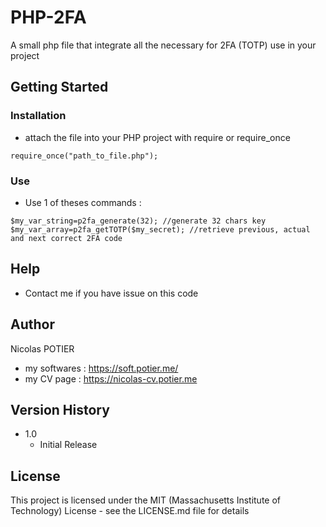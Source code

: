 # PHP-2FA

A small php file that integrate all the necessary for 2FA (TOTP) use in your project

## Getting Started

### Installation

* attach the file into your PHP project with require or require_once
```
require_once("path_to_file.php");
```

### Use

* Use 1 of theses commands :
```
$my_var_string=p2fa_generate(32); //generate 32 chars key
$my_var_array=p2fa_getTOTP($my_secret); //retrieve previous, actual and next correct 2FA code
```

## Help

* Contact me if you have issue on this code

## Author

Nicolas POTIER

* my softwares : https://soft.potier.me/
* my CV page : https://nicolas-cv.potier.me

## Version History

* 1.0
    * Initial Release

## License

This project is licensed under the MIT (Massachusetts Institute of Technology) License - see the LICENSE.md file for details
